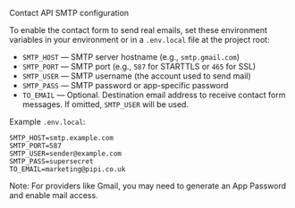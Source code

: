 Contact API SMTP configuration

To enable the contact form to send real emails, set these environment variables in your environment or in a `.env.local` file at the project root:

- `SMTP_HOST` — SMTP server hostname (e.g., `smtp.gmail.com`)
- `SMTP_PORT` — SMTP port (e.g., `587` for STARTTLS or `465` for SSL)
- `SMTP_USER` — SMTP username (the account used to send mail)
- `SMTP_PASS` — SMTP password or app-specific password
- `TO_EMAIL` — Optional. Destination email address to receive contact form messages. If omitted, `SMTP_USER` will be used.

Example `.env.local`:

```
SMTP_HOST=smtp.example.com
SMTP_PORT=587
SMTP_USER=sender@example.com
SMTP_PASS=supersecret
TO_EMAIL=marketing@pipi.co.uk
```

Note: For providers like Gmail, you may need to generate an App Password and enable mail access.
